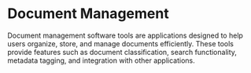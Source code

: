 # Document Management

Document management software tools are applications designed to help users organize, store, and manage documents efficiently. These tools provide features such as document classification, search functionality, metadata tagging, and integration with other applications.
